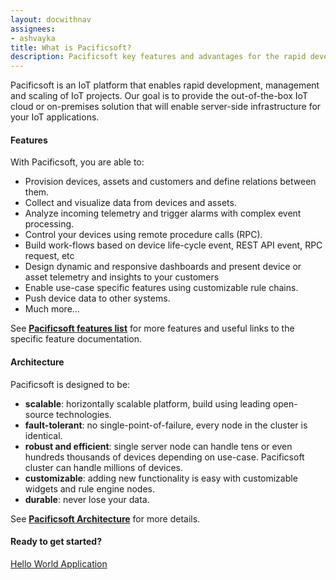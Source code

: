 ```yaml
---
layout: docwithnav
assignees:
- ashvayka
title: What is Pacificsoft?
description: Pacificsoft key features and advantages for the rapid development of IoT projects and applications.
---
```



Pacificsoft is an IoT platform that enables rapid development, management and scaling of IoT projects. 
Our goal is to provide the out-of-the-box IoT cloud or on-premises solution that will enable server-side infrastructure for your IoT applications. 

#### Features

With Pacificsoft, you are able to:

 - Provision devices, assets and customers and define relations between them.
 - Collect and visualize data from devices and assets. 
 - Analyze incoming telemetry and trigger alarms with complex event processing.
 - Control your devices using remote procedure calls (RPC).
 - Build work-flows based on device life-cycle event, REST API event, RPC request, etc
 - Design dynamic and responsive dashboards and present device or asset telemetry  and insights to your customers  
 - Enable use-case specific features using customizable rule chains.
 - Push device data to other systems.
 - Much more...
 
See [**Pacificsoft features list**](/docs/#community-edition-features) for more features and useful links to the specific feature documentation. 

#### Architecture

Pacificsoft is designed to be:

* **scalable**: horizontally scalable platform, build using leading open-source technologies.
* **fault-tolerant**: no single-point-of-failure, every node in the cluster is identical.
* **robust and efficient**: single server node can handle tens or even hundreds thousands of devices depending on use-case. 
Pacificsoft cluster can handle millions of devices.
* **customizable**: adding new functionality is easy with customizable widgets and rule engine nodes.
* **durable**: never lose your data.

See [**Pacificsoft Architecture**](/docs/reference) for more details.

#### Ready to get started?

<p><a href="/docs/getting-started-guides/helloworld" class="button">Hello World Application</a></p>
